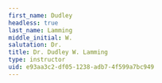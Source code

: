 ```yaml
---
first_name: Dudley
headless: true
last_name: Lamming
middle_initial: W.
salutation: Dr.
title: Dr. Dudley W. Lamming
type: instructor
uid: e93aa3c2-df05-1238-adb7-4f599a7bc949
---
```


